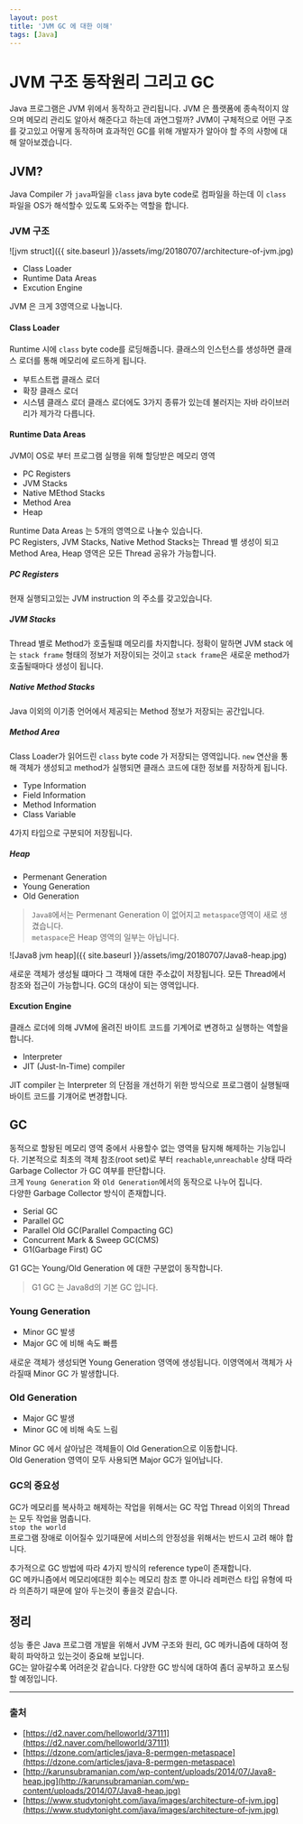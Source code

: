 ```yaml
---
layout: post
title: 'JVM GC 에 대한 이해'
tags: [Java]
---
```

# JVM 구조 동작원리 그리고 GC
Java 프로그램은 JVM 위에서 동작하고 관리됩니다.
JVM 은 플랫폼에 종속적이지 않으며 메모리 관리도 알아서 해준다고 하는데 과연그럴까?
JVM이 구체적으로 어떤 구조를 갖고있고 어떻게 동작하며 효과적인 GC를 위해 개발자가 알아야 할 주의 사항에 대해 알아보겠습니다.

## JVM?
Java Compiler 가 `java`파일을 `class` java byte code로 컴파일을 하는데 이 `class` 파일을 OS가 해석할수 있도록 
도와주는 역할을 합니다.

### JVM 구조

![jvm struct]({{ site.baseurl }}/assets/img/20180707/architecture-of-jvm.jpg)  

 * Class Loader
 * Runtime Data Areas
 * Excution Engine

JVM 은 크게 3영역으로 나눕니다.

#### Class Loader
Runtime 시에 `class` byte code를 로딩해줍니다.
클래스의 인스턴스를 생성하면 클래스 로더를 통해 메모리에 로드하게 됩니다.
 * 부트스트랩 클래스 로더
 * 확장 클래스 로더
 * 시스템 클래스 로더
 클래스 로더에도 3가지 종류가 있는데 불러지는 자바 라이브러리가 제가각 다릅니다.

#### Runtime Data Areas

JVM이 OS로 부터 프로그램 실행을 위해 할당받은 메모리 영역

 * PC Registers
 * JVM Stacks
 * Native MEthod Stacks
 * Method Area
 * Heap

Runtime Data Areas 는 5개의 영역으로 나눌수 있습니다.  
PC Registers, JVM Stacks, Native Method Stacks는 Thread 별 생성이 되고
Method Area, Heap 영역은 모든 Thread 공유가 가능합니다.

##### PC Registers
현재 실행되고있는 JVM instruction 의 주소를 갖고있습니다.

##### JVM Stacks
Thread 별로 Method가 호출될떄 메모리를 차지합니다.
정확이 말하면 JVM stack 에는 `stack frame` 형태의 정보가 저장이되는 것이고 `stack frame`은 새로운 method가 호출될때마다 생성이 됩니다.

##### Native Method Stacks
Java 이외의 이기종 언어에서 제공되는 Method 정보가 저장되는 공간입니다.

##### Method Area
Class Loader가 읽어드린 `class` byte code 가 저장되는 영역입니다.
`new` 연산을 통해 객체가 생성되고 method가 실행되면 클래스 코드에 대한 정보를 저장하게 됩니다.
 * Type Information
 * Field Information
 * Method Information
 * Class Variable

4가지 타입으로 구분되어 저장됩니다.

##### Heap

* Permenant Generation 
* Young Generation
* Old Generation

> `Java8`에서는 Permenant Generation 이 없어지고 `metaspace`영역이 새로 생겼습니다.  
> `metaspace`은 Heap 영역의 일부는 아닙니다.

![Java8 jvm heap]({{ site.baseurl }}/assets/img/20180707/Java8-heap.jpg)

새로운 객체가 생성될 떄마다 그 객채에 대한 주소값이 저장됩니다.
모든 Thread에서 참조와 접근이 가능합니다.
GC의 대상이 되는 영역입니다.

#### Excution Engine
클래스 로더에 의해 JVM에 올려진 바이트 코드를 기계어로 변경하고 실행하는 역할을 합니다.
 * Interpreter
 * JIT (Just-In-Time) compiler

JIT compiler 는 Interpreter 의 단점을 개선하기 위한 방식으로 프로그램이 실행될때 바이트 코드를 기걔어로 변경합니다.
 

## GC
동적으로 할돵된 메모리 영역 중에서 사용할수 없는 영역을 탐지해 해제하는 기능입니다.
기본적으로 최초의 객체 참조(root set)로 부터 `reachable`,`unreachable` 상태 따라 Garbage Collector 가  GC 여부를 판단합니다.  
크게 `Young Generation` 와 `Old Generation`에서의 동작으로 나누어 집니다.  
다양한 Garbage Collector 방식이 존재합니다. 

* Serial GC
* Parallel GC
* Parallel Old GC(Parallel Compacting GC)
* Concurrent Mark & Sweep GC(CMS)
* G1(Garbage First) GC

G1 GC는 Young/Old Generation 에 대한 구분없이 동작합니다.
> G1 GC 는 Java8d의 기본 GC 입니다.

### Young Generation
 * Minor GC 발생
 * Major GC 에 비해 속도 빠름

새로운 객체가 생성되면 Young Generation 영역에 생성됩니다.
이영역에서 객체가 사라질때 Minor GC 가 발생합니다.

### Old Generation
 * Major GC 발생
 * Minor GC 에 비해 속도 느림

 Minor GC 에서 살아남은 객체들이 Old Generation으로 이동합니다.  
 Old Generation 영역이 모두 사용되면 Major GC가 일어납니다.



### GC의 중요성
GC가 메모리를 복사하고 해제하는 작업을 위해서는 GC 작업 Thread 이외의 Thread는 모두 작업을 멈춥니다.  
`stop the world`  
프로그램 장애로 이어질수 있기때문에 서비스의 안정성을 위해서는 반드시 고려 해야 합니다.

추가적으로 GC 방법에 따라 4가지 방식의 reference type이 존재합니다.  
GC 메카니즘에서 메모리에대한 회수는 메모리 참조 뿐 아니라 레퍼런스 타입 유형에 따라 의존하기 때문에 알아 두는것이 좋을것 같습니다.

## 정리
성능 좋은 Java 프로그램 개발을 위해서 JVM 구조와 원리, GC 메카니즘에 대하여 정확히 파악하고 있는것이 중요해 보입니다.  
GC는 알아갈수록 어려운것 같습니다. 다양한 GC 방식에 대하여 좀더 공부하고 포스팅할 예정입니다.

---
### 출처
 * [https://d2.naver.com/helloworld/37111](https://d2.naver.com/helloworld/37111)
 * [https://dzone.com/articles/java-8-permgen-metaspace](https://dzone.com/articles/java-8-permgen-metaspace)
 * [http://karunsubramanian.com/wp-content/uploads/2014/07/Java8-heap.jpg](http://karunsubramanian.com/wp-content/uploads/2014/07/Java8-heap.jpg)
 * [https://www.studytonight.com/java/images/architecture-of-jvm.jpg](https://www.studytonight.com/java/images/architecture-of-jvm.jpg)
